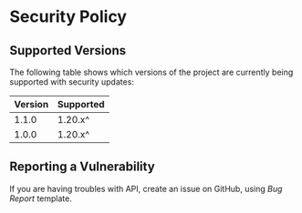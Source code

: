 # Security Policy

## Supported Versions

The following table shows which versions of the project are currently being supported with security updates:

| Version | Supported |
| ------- | --------- |
| 1.1.0   | 1.20.x^   |
| 1.0.0   | 1.20.x^   |

## Reporting a Vulnerability

If you are having troubles with API, create an issue on GitHub, using _Bug Report_ template.
